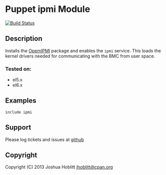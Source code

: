 Puppet ipmi Module
=========================

[![Build Status](https://travis-ci.org/jhoblitt/puppet-ipmi.png)](https://travis-ci.org/jhoblitt/puppet-ipmi)


Description
-----------

Installs the [OpemIPMI](http://openipmi.sourceforge.net/) package and enables
the `ipmi` service.  This loads the kernel drivers needed for communicating
with the BMC from user space.

### Tested on:

* el5.x
* el6.x
 
Examples
--------

    include ipmi

Support
-------

Please log tickets and issues at [github](https://github.com/jhoblitt/puppet-ipmi/issues)


Copyright
---------

Copyright (C) 2013 Joshua Hoblitt <jhoblitt@cpan.org>

